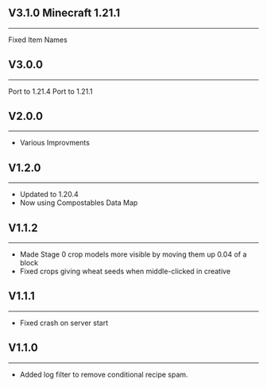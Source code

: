 ## V3.1.0 Minecraft 1.21.1

---

Fixed Item Names

## V3.0.0
 
---

Port to 1.21.4
Port to 1.21.1

## V2.0.0

---

- Various Improvments


## V1.2.0

---

- Updated to 1.20.4
- Now using Compostables Data Map


## V1.1.2

---

- Made Stage 0 crop models more visible by moving them up 0.04 of a block
- Fixed crops giving wheat seeds when middle-clicked in creative

## V1.1.1

---

- Fixed crash on server start

## V1.1.0

---

- Added log filter to remove conditional recipe spam.
